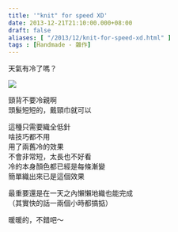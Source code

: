 ```yaml
---
title: '"knit" for speed XD'
date: 2013-12-21T21:10:00.000+08:00
draft: false
aliases: [ "/2013/12/knit-for-speed-xd.html" ]
tags : [Ḧandmade - 雜作]
---
```


天氣有冷了嗎？  

![](/images/knitforspeed.jpg)

頸背不要冷親啊  
頭髮短短的，戴頸巾就可以

  

這種只需要織全低針  
啥技巧都不用  
用了兩舊冷的效果  
不會非常短，太長也不好看  
冷的本身顏色都已經是每條漸變  
簡單織出來已是這個效果

  

最重要還是在一天之內懶懶地織也能完成  
（其實快的話一兩個小時都搞掂）

暖暖的，不錯吧～
